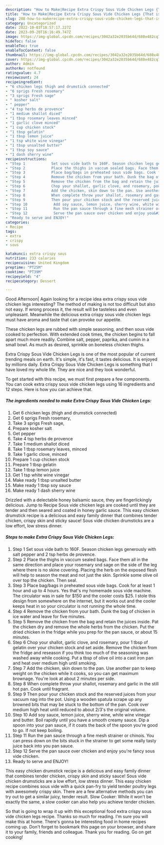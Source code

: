 ```yaml
---
description: "How to Make|Recipe Extra Crispy Sous Vide Chicken Legs {That is Simple"
title: "How to Make|Recipe Extra Crispy Sous Vide Chicken Legs {That is Simple"
slug: 208-how-to-makerecipe-extra-crispy-sous-vide-chicken-legs-that-is-simple
category: Uncategorized
date: 2022-10-03T18:57:17.227Z
date: 2023-09-20T16:16:49.747Z
image: https://img-global.cpcdn.com/recipes/3042a32e2035b64d/680x482cq70/extra-crispy-sous-vide-chicken-legs-recipe-main-photo.jpg
hideToc: false
enableToc: true
enableTocContent: false
thumbnail: https://img-global.cpcdn.com/recipes/3042a32e2035b64d/680x482cq70/extra-crispy-sous-vide-chicken-legs-recipe-main-photo.jpg
cover: https://img-global.cpcdn.com/recipes/3042a32e2035b64d/680x482cq70/extra-crispy-sous-vide-chicken-legs-recipe-main-photo.jpg
author: Admin
authorAv: notfound
ratingvalue: 4.7
reviewcount: 24
recipeingredient:
- "6 chicken legs thigh and drumstick connected"
- "6 sprigs Fresh rosemary"
- "3 sprigs Fresh sage"
- " kosher salt"
- " pepper"
- "4 tsp herbs de provence"
- "1 medium shallot diced"
- "1 tbsp rosemary leaves minced"
- "1 garlic clove minced"
- "1 cup chicken stock"
- "1 tbsp gelatin"
- "1 tbsp lemon juice"
- "1 tsp white wine vinegar"
- "1 tbsp unsalted butter"
- "1 tbsp soy sauce"
- "1 dash sherry wine"
recipeinstructions:
- "Step 1            Set sous vide bath to 160F. Season chicken legs generously with salt pepper and 2 tsp herbs de provence."
- "Step 2            Place the thighs in vaccum sealed bags. Face them all in the same direction and place your rosemary snd sage on the side of the leg where there is no skine covering. Placing the herb on the exposed flesh will help to season the meat and not just the skin. Sprinkle some olive oil over top the chicken. Then seal."
- "Step 3            Place bag/bags in preheated sous vide bags. Cook for at least 1 hour and up to 4 hours. Yes that&#39;s my homemade sous vide machine. The circulator was in sale for $150 and the cooler costs $25. I stole this design from somewhere on the internet, but it works out and the cooler keeps heat in so your circulator is not running the whole time."
- "Step 4            Remove the chicken from your bath. Dunk the bag of chicken in ice water and leave for five minutes."
- "Step 5            Remove the chicken from the bag and retain the juices inside. Pat the chicken dry and remove the whole herbs from the chicken. Put the dried chicken in the fridge while you prep for the pan sauce, or about 15 minutes."
- "Step 6            Chop your shallot, garlic clove, and rosemary, pour 1 tbsp of gelatin over your chicken stock and set aside. Remove the chicken from the fridge and reseason if you think too much of the seasoning was washed away while cooking. Put a tbsp of olive oil into a cast iron pan and heat over medium high until smoking."
- "Step 7            Add the chicken, skin down to the pan. Use another pan to keep weight on the chicken while it cooks, so you can get maximum brownage. You&#39;re look at about 2 minutes per side."
- "Step 8            When complete throw your shallot, rosemary and garlic in the still hot pan. Cook until fragrant."
- "Step 9            Then pour your chicken stock and the reserved juices from your vacuum nag into the pot. Using a wooden spatula scrape up any browned bits that may be stuck to the bottom of the pan. Cook over medium high heat until reduced to about 2/3&#39;s the original volume."
- "Step 10            Add soy sauce, lemon juice, sherry wine, white wine vinegar and butter. Boil rapidly until you have a smooth creamy sauce. Dip a spoon into your pan sauce, if it coats the back of the spoon you&#39;re good to go. If not keep boiling."
- "Step 11            Run the pan sauce through a fine mesh strainer or chinois. You can press down on the bits stuck in the strainer to get some really tasty juice back into you pan sauce."
- "Step 12            Serve the pan sauce over chicken and enjoy you&#39;re fancy sous vide chicken."
- "Ready to serve and ENJOY!"
categories:
- Recipe
tags:
- extra
- crispy
- sous

katakunci: extra crispy sous 
nutrition: 233 calories
recipecuisine: United Kingdom
preptime: "PT25M"
cooktime: "PT39M"
recipeyield: "4"
recipecategory: Dessert

---
```



Good Afternoon| Again looking for a recipe idea extra crispy sous vide chicken legs interesting? The method of making is not too difficult but also not easy. If wrong process it, the result will be tasteless and even unpleasant. Meanwhile the delicious extra crispy sous vide chicken legs must have aroma and taste that can provoke our appetite.





These chicken legs are rubbed with simple seasoning, and then sous vide cooked to perfection. With extended cook times, the chicken begins to fall apart much more readily. Combine salt, pepper, paprika, and cumin in a small bowl. As much as desired, sprinkle on boneless chicken thighs.

Extra Crispy Sous Vide Chicken Legs is one of the most popular of current trending meals on earth. It's simple, it's fast, it tastes delicious. It is enjoyed by millions daily. Extra Crispy Sous Vide Chicken Legs is something that I have loved my whole life. They are nice and they look wonderful.


To get started with this recipe, we must first prepare a few components. You can cook extra crispy sous vide chicken legs using 16 ingredients and 12 steps. Here is how you can achieve that.

<!--inarticleads1-->

##### The ingredients needed to make Extra Crispy Sous Vide Chicken Legs:

1. Get 6 chicken legs (thigh and drumstick connected)
1. Get 6 sprigs Fresh rosemary,
1. Take 3 sprigs Fresh sage,
1. Prepare  kosher salt
1. Get  pepper
1. Take 4 tsp herbs de provence
1. Take 1 medium shallot diced
1. Take 1 tbsp rosemary leaves, minced
1. Take 1 garlic clove, minced
1. Prepare 1 cup chicken stock
1. Prepare 1 tbsp gelatin
1. Take 1 tbsp lemon juice
1. Get 1 tsp white wine vinegar
1. Make ready 1 tbsp unsalted butter
1. Make ready 1 tbsp soy sauce
1. Make ready 1 dash sherry wine


Drizzled with a delectable honey balsamic sauce, they are fingerlickingly delicious. Jump to Recipe Sous vide chicken legs are cooked until they are tender and then seared and coated in honey garlic sauce. This easy chicken drumstick recipe is a delicious and easy family dinner that combines tender chicken, crispy skin and sticky sauce! Sous vide chicken drumsticks are a low effort, low stress dinner. 

<!--inarticleads2-->

##### Steps to make Extra Crispy Sous Vide Chicken Legs:

1. Step 1            Set sous vide bath to 160F. Season chicken legs generously with salt pepper and 2 tsp herbs de provence.
1. Step 2            Place the thighs in vaccum sealed bags. Face them all in the same direction and place your rosemary snd sage on the side of the leg where there is no skine covering. Placing the herb on the exposed flesh will help to season the meat and not just the skin. Sprinkle some olive oil over top the chicken. Then seal.
1. Step 3            Place bag/bags in preheated sous vide bags. Cook for at least 1 hour and up to 4 hours. Yes that&#39;s my homemade sous vide machine. The circulator was in sale for $150 and the cooler costs $25. I stole this design from somewhere on the internet, but it works out and the cooler keeps heat in so your circulator is not running the whole time.
1. Step 4            Remove the chicken from your bath. Dunk the bag of chicken in ice water and leave for five minutes.
1. Step 5            Remove the chicken from the bag and retain the juices inside. Pat the chicken dry and remove the whole herbs from the chicken. Put the dried chicken in the fridge while you prep for the pan sauce, or about 15 minutes.
1. Step 6            Chop your shallot, garlic clove, and rosemary, pour 1 tbsp of gelatin over your chicken stock and set aside. Remove the chicken from the fridge and reseason if you think too much of the seasoning was washed away while cooking. Put a tbsp of olive oil into a cast iron pan and heat over medium high until smoking.
1. Step 7            Add the chicken, skin down to the pan. Use another pan to keep weight on the chicken while it cooks, so you can get maximum brownage. You&#39;re look at about 2 minutes per side.
1. Step 8            When complete throw your shallot, rosemary and garlic in the still hot pan. Cook until fragrant.
1. Step 9            Then pour your chicken stock and the reserved juices from your vacuum nag into the pot. Using a wooden spatula scrape up any browned bits that may be stuck to the bottom of the pan. Cook over medium high heat until reduced to about 2/3&#39;s the original volume.
1. Step 10            Add soy sauce, lemon juice, sherry wine, white wine vinegar and butter. Boil rapidly until you have a smooth creamy sauce. Dip a spoon into your pan sauce, if it coats the back of the spoon you&#39;re good to go. If not keep boiling.
1. Step 11            Run the pan sauce through a fine mesh strainer or chinois. You can press down on the bits stuck in the strainer to get some really tasty juice back into you pan sauce.
1. Step 12            Serve the pan sauce over chicken and enjoy you&#39;re fancy sous vide chicken.
1. Ready to serve and ENJOY!

This easy chicken drumstick recipe is a delicious and easy family dinner that combines tender chicken, crispy skin and sticky sauce! Sous vide chicken drumsticks are a low effort, low stress dinner. This easy chicken recipe combines sous vide with a quick pan-fry to yield tender poultry legs with awesomely crispy skin. There are a few alternative methods you can try out to get a similar juicy, tender result. Slow Cooker: While it won&#39;t be exactly the same, a slow cooker can also help you achieve tender chicken. 

So that is going to wrap it up with this exceptional food extra crispy sous vide chicken legs recipe. Thanks so much for reading. I'm sure you will make this at home. There's gonna be interesting food in home recipes coming up. Don't forget to bookmark this page on your browser, and share it to your family, friends and colleague. Thank you for reading. Go on get cooking!
